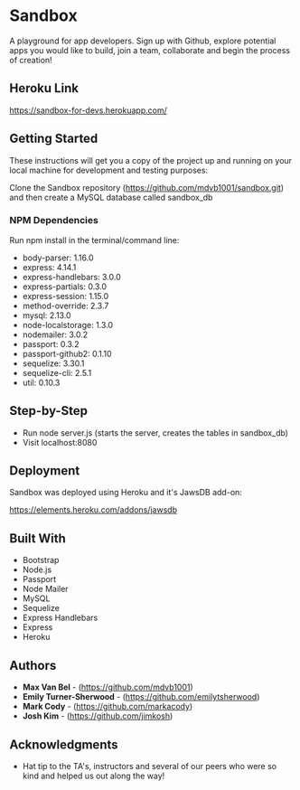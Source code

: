 # Sandbox

A playground for app developers. Sign up with Github, explore potential apps you would like to build, join a team, collaborate and begin the process of creation!

## Heroku Link

https://sandbox-for-devs.herokuapp.com/

## Getting Started

These instructions will get you a copy of the project up and running on your local machine for development and testing purposes:

Clone the Sandbox repository (https://github.com/mdvb1001/sandbox.git) and then create a MySQL database called sandbox_db

### NPM Dependencies

Run npm install in the terminal/command line:

* body-parser: 1.16.0
* express: 4.14.1
* express-handlebars: 3.0.0
* express-partials: 0.3.0
* express-session: 1.15.0
* method-override: 2.3.7
* mysql: 2.13.0
* node-localstorage: 1.3.0
* nodemailer: 3.0.2
* passport: 0.3.2
* passport-github2: 0.1.10
* sequelize: 3.30.1
* sequelize-cli: 2.5.1
* util: 0.10.3

## Step-by-Step

* Run node server.js (starts the server, creates the tables in sandbox_db)
* Visit localhost:8080 

## Deployment

Sandbox was deployed using Heroku and it's JawsDB add-on:

https://elements.heroku.com/addons/jawsdb

## Built With

* Bootstrap
* Node.js
* Passport
* Node Mailer
* MySQL
* Sequelize
* Express Handlebars
* Express
* Heroku
 

## Authors

* **Max Van Bel** - (https://github.com/mdvb1001)
* **Emily Turner-Sherwood** - (https://github.com/emilytsherwood)
* **Mark Cody** - (https://github.com/markacody)
* **Josh Kim** - (https://github.com/jimkosh)


## Acknowledgments

* Hat tip to the TA's, instructors and several of our peers who were so kind and helped us out along the way!


